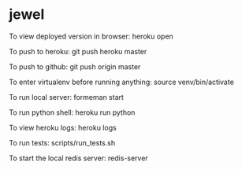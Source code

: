 jewel
=====

To view deployed version in browser:
  heroku open

To push to heroku:
  git push heroku master

To push to github:
  git push origin master

To enter virtualenv before running anything:
 source venv/bin/activate

To run local server:
  formeman start

To run python shell:
  heroku run python

To view heroku logs:
  heroku logs

To run tests:
  scripts/run_tests.sh

To start the local redis server:
  redis-server
